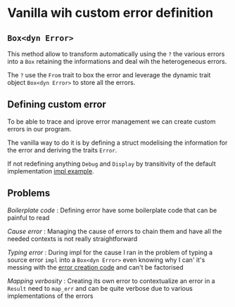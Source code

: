 # Vanilla wih custom error definition
 
## `Box<dyn Error>`

This method allow to transform automatically using the `?` the various errors into a `Box` retaining the informations 
and deal wih the heterogeneous errors.

The `?` use the `From` trait to box the error and leverage the dynamic trait object `Box<dyn Error>` to store all the errors.

## Defining custom error

To be able to trace and iprove error management we can create custom errors in our program.

The vanilla way to do it is by defining a struct modelising the information for the error and deriving the traits `Error`.

If not redefining anything `Debug` and `Display` by transitivity of the default implementation [impl example](src/main.rs#L62).

## Problems

_Boilerplate code_ : Defining error have some boilerplate code that can be painful to read

_Cause error_ : Managing the cause of errors to chain them and have all the needed contexts is not really straightforward

_Typing error_ : During impl for the cause I ran in the problem of typing a source error `impl` into a `Box<dyn Error>` even knowing why I can' it's messing with the [error creation code](src/main.rs#L69) and can't be factorised

_Mapping verbosity_ : Creating its own error to contextualize an error in a `Result` need to `map_err` and can be quite verbose due to various implementations of the errors